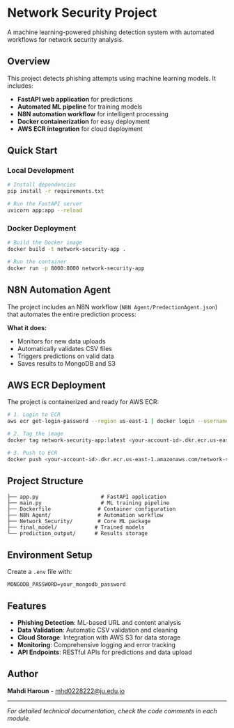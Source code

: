 # Network Security Project

A machine learning-powered phishing detection system with automated workflows for network security analysis.

## Overview

This project detects phishing attempts using machine learning models. It includes:
- **FastAPI web application** for predictions
- **Automated ML pipeline** for training models
- **N8N automation workflow** for intelligent processing
- **Docker containerization** for easy deployment
- **AWS ECR integration** for cloud deployment

## Quick Start

### Local Development
```bash
# Install dependencies
pip install -r requirements.txt

# Run the FastAPI server
uvicorn app:app --reload
```

### Docker Deployment
```bash
# Build the Docker image
docker build -t network-security-app .

# Run the container
docker run -p 8000:8000 network-security-app
```

## N8N Automation Agent

The project includes an N8N workflow (`N8N Agent/PredectionAgent.json`) that automates the entire prediction process:

**What it does:**
- Monitors for new data uploads
- Automatically validates CSV files
- Triggers predictions on valid data
- Saves results to MongoDB and S3


## AWS ECR Deployment

The project is containerized and ready for AWS ECR:

```bash
# 1. Login to ECR
aws ecr get-login-password --region us-east-1 | docker login --username AWS --password-stdin <your-account-id>.dkr.ecr.us-east-1.amazonaws.com

# 2. Tag the image
docker tag network-security-app:latest <your-account-id>.dkr.ecr.us-east-1.amazonaws.com/network-security-app:latest

# 3. Push to ECR
docker push <your-account-id>.dkr.ecr.us-east-1.amazonaws.com/network-security-app:latest
```

## Project Structure

```
├── app.py                    # FastAPI application
├── main.py                   # ML training pipeline
├── Dockerfile               # Container configuration
├── N8N Agent/               # Automation workflow
├── Network_Security/        # Core ML package
├── final_model/            # Trained models
└── prediction_output/      # Results storage
```

## Environment Setup

Create a `.env` file with:
```
MONGODB_PASSWORD=your_mongodb_password
```

## Features

- **Phishing Detection**: ML-based URL and content analysis
- **Data Validation**: Automatic CSV validation and cleaning
- **Cloud Storage**: Integration with AWS S3 for data storage
- **Monitoring**: Comprehensive logging and error tracking
- **API Endpoints**: RESTful APIs for predictions and data upload

## Author

**Mahdi Haroun** - mhd0228222@ju.edu.jo

---

*For detailed technical documentation, check the code comments in each module.*